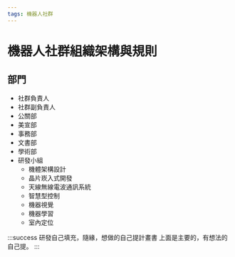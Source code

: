 ```yaml
---
tags: 機器人社群
---
```

<style>
.navbar-brand::after { content: " X FBC"; }
</style>

# 機器人社群組織架構與規則


## 部門

- 社群負責人
- 社群副負責人
- 公關部
- 美宣部
- 事務部
- 文書部
- 學術部
- 研發小組
	- 機體架構設計
	- 晶片崁入式開發
	- 天線無線電波通訊系統
	- 智慧型控制
	- 機器視覺
	- 機器學習
	- 室內定位



:::success
研發自己填充，隨緣，想做的自己提計畫書
上面是主要的，有想法的自己提。
:::